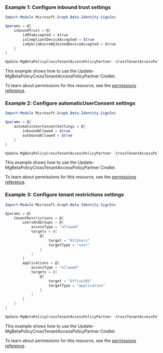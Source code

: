 ### Example 1: Configure inbound trust settings

```powershellImport-Module Microsoft.Graph.Beta.Identity.SignIns

$params = @{
	inboundTrust = @{
		isMfaAccepted = $true
		isCompliantDeviceAccepted = $true
		isHybridAzureADJoinedDeviceAccepted = $true
	}
}

Update-MgBetaPolicyCrossTenantAccessPolicyPartner -CrossTenantAccessPolicyConfigurationPartnerTenantId $crossTenantAccessPolicyConfigurationPartnerTenantId -BodyParameter $params
```
This example shows how to use the Update-MgBetaPolicyCrossTenantAccessPolicyPartner Cmdlet.
To learn about permissions for this resource, see the [permissions reference](/graph/permissions-reference).

### Example 2: Configure automaticUserConsent settings

```powershellImport-Module Microsoft.Graph.Beta.Identity.SignIns

$params = @{
	automaticUserConsentSettings = @{
		inboundAllowed = $true
		outboundAllowed = $true
	}
}

Update-MgBetaPolicyCrossTenantAccessPolicyPartner -CrossTenantAccessPolicyConfigurationPartnerTenantId $crossTenantAccessPolicyConfigurationPartnerTenantId -BodyParameter $params
```
This example shows how to use the Update-MgBetaPolicyCrossTenantAccessPolicyPartner Cmdlet.
To learn about permissions for this resource, see the [permissions reference](/graph/permissions-reference).

### Example 3: Configure tenant restrictions settings

```powershellImport-Module Microsoft.Graph.Beta.Identity.SignIns

$params = @{
	tenantRestrictions = @{
		usersAndGroups = @{
			accessType = "allowed"
			targets = @(
				@{
					target = "AllUsers"
					targetType = "user"
				}
			)
		}
		applications = @{
			accessType = "allowed"
			targets = @(
				@{
					target = "Office365"
					targetType = "application"
				}
			)
		}
	}
}

Update-MgBetaPolicyCrossTenantAccessPolicyPartner -CrossTenantAccessPolicyConfigurationPartnerTenantId $crossTenantAccessPolicyConfigurationPartnerTenantId -BodyParameter $params
```
This example shows how to use the Update-MgBetaPolicyCrossTenantAccessPolicyPartner Cmdlet.
To learn about permissions for this resource, see the [permissions reference](/graph/permissions-reference).

